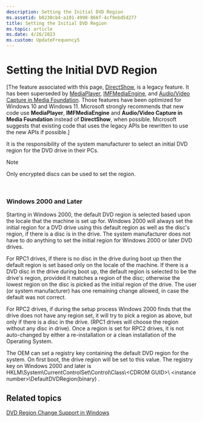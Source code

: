 ```yaml
---
description: Setting the Initial DVD Region
ms.assetid: b8238cb4-a101-4998-866f-4cf9ebd5d277
title: Setting the Initial DVD Region
ms.topic: article
ms.date: 4/26/2023
ms.custom: UpdateFrequency5
---
```


# Setting the Initial DVD Region

\[The feature associated with this page, [DirectShow](/windows/win32/directshow/directshow), is a legacy feature. It has been superseded by [MediaPlayer](/uwp/api/Windows.Media.Playback.MediaPlayer), [IMFMediaEngine](/windows/win32/api/mfmediaengine/nn-mfmediaengine-imfmediaengine), and [Audio/Video Capture in Media Foundation](windows/win32/medfound/audio-video-capture-in-media-foundation). Those features have been optimized for Windows 10 and Windows 11. Microsoft strongly recommends that new code use **MediaPlayer**, **IMFMediaEngine** and **Audio/Video Capture in Media Foundation** instead of **DirectShow**, when possible. Microsoft suggests that existing code that uses the legacy APIs be rewritten to use the new APIs if possible.\]

It is the responsibility of the system manufacturer to select an initial DVD region for the DVD drive in their PCs.

> [!Note]  
> Only encrypted discs can be used to set the region.

 

### Windows 2000 and Later

Starting in Windows 2000, the default DVD region is selected based upon the locale that the machine is set up for. Windows 2000 will always set the initial region for a DVD drive using this default region as well as the disc's region, if there is a disc is in the drive. The system manufacturer does not have to do anything to set the initial region for Windows 2000 or later DVD drives.

For RPC1 drives, if there is no disc in the drive during boot up then the default region is set based only on the locale of the machine. If there is a DVD disc in the drive during boot up, the default region is selected to be the drive's region, provided it matches a region of the disc; otherwise the lowest region on the disc is picked as the initial region of the drive. The user (or system manufacturer) has one remaining change allowed, in case the default was not correct.

For RPC2 drives, if during the setup process Windows 2000 finds that the drive does not have any region set, it will try to pick a region as above, but only if there is a disc in the drive. (RPC1 drives will choose the region without any disc in drive). Once a region is set for RPC2 drives, it is not auto-changed by either a re-installation or a clean installation of the Operating System.

The OEM can set a registry key containing the default DVD region for the system. On first boot, the drive region will be set to this value. The registry key on Windows 2000 and later is HKLM\\System\\CurrentControlSet\\Control\\Class\\\<CDROM GUID\>\\ \<instance number\>\\DefaultDVDRegion(binary) .

## Related topics

<dl> <dt>

[DVD Region Change Support in Windows](dvd-region-change-support-in-windows.md)
</dt> </dl>

 

 



